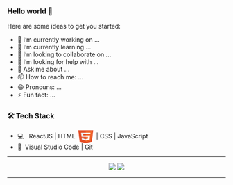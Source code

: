 ### Hello world 👋

Here are some ideas to get you started:

- 🔭 I’m currently working on ...
- 🌱 I’m currently learning ...
- 👯 I’m looking to collaborate on ...
- 🤔 I’m looking for help with ...
- 💬 Ask me about ...
- 📫 How to reach me: ...
- 😄 Pronouns: ...
- ⚡ Fun fact: ...

<h3>🛠 Tech Stack</h3>

- 💻 &nbsp; ReactJS | HTML <img align="center" alt="HTML" height="30" width="40" src="https://raw.githubusercontent.com/devicons/devicon/master/icons/html5/html5-original.svg"> | CSS | JavaScript
- 🔧 &nbsp;Visual Studio Code | Git 

---

<div align="center">
  <img height="180em" src="https://github-readme-stats.vercel.app/api?username=andrebpessoa&show_icons=true&theme=dracula&include_all_commits=true&count_private=true&icon_color=2FC18C&title_color=2FC18C&bg_color=1A1D21"/>
  <img height="180em" src="https://github-readme-stats.vercel.app/api/top-langs/?username=andrebpessoa&layout=compact&langs_count=7&theme=dracula&title_color=2FC18C&bg_color=1A1D21"/>
</div>

---
